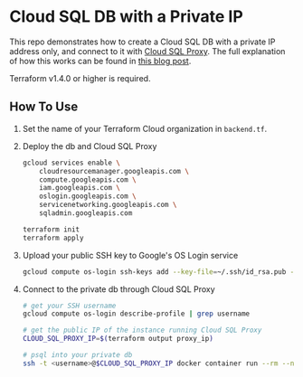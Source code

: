 # Cloud SQL DB with a Private IP

This repo demonstrates how to create a Cloud SQL DB with a private IP address
only, and connect to it with [Cloud SQL Proxy](https://cloud.google.com/sql/docs/postgres/sql-proxy). The full explanation of how this works can be found in [this blog post](https://medium.com/@ryanboehning/how-to-deploy-a-cloud-sql-db-with-a-private-ip-only-using-terraform-e184b08eca64).

Terraform v1.4.0 or higher is required.

## How To Use

1. Set the name of your Terraform Cloud organization in `backend.tf`.

2. Deploy the db and Cloud SQL Proxy

    ```bash
    gcloud services enable \
        cloudresourcemanager.googleapis.com \
        compute.googleapis.com \
        iam.googleapis.com \
        oslogin.googleapis.com \
        servicenetworking.googleapis.com \
        sqladmin.googleapis.com

    terraform init
    terraform apply
    ```

3. Upload your public SSH key to Google's OS Login service

    ```bash
    gcloud compute os-login ssh-keys add --key-file=~/.ssh/id_rsa.pub --ttl=365d
    ```

4. Connect to the private db through Cloud SQL Proxy

    ```bash
    # get your SSH username
    gcloud compute os-login describe-profile | grep username

    # get the public IP of the instance running Cloud SQL Proxy
    CLOUD_SQL_PROXY_IP=$(terraform output proxy_ip)

    # psql into your private db
    ssh -t <username>@$CLOUD_SQL_PROXY_IP docker container run --rm --network=host -it postgres:alpine psql -U postgres -h localhost
    ```
